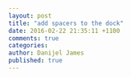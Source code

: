 ```yaml
---
layout: post
title: "add spacers to the dock"
date: 2016-02-22 21:35:11 +1100
comments: true
categories: 
author: Danijel James
published: true
---
```

